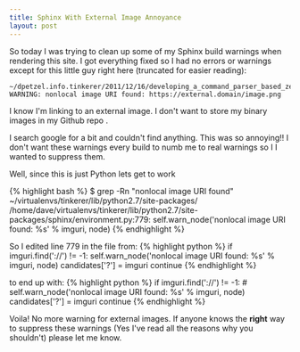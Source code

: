 ```yaml
---
title: Sphinx With External Image Annoyance
layout: post
---
```


So today I was trying to clean up some of my Sphinx build warnings when
rendering this site. I got everything fixed so I had no errors or
warnings except for this little guy right here (truncated for easier
reading):

    ~/dpetzel.info.tinkerer/2011/12/16/developing_a_command_parser_based_zenpack.rst:328: WARNING: nonlocal image URI found: https://external.domain/image.png

I know I'm linking to an external image. I don't want to store my binary
images in my Github repo .

I search google for a bit and couldn't find anything. This was so
annoying!! I don't want these warnings every build to numb me to real
warnings so I I wanted to suppress them.

Well, since this is just Python lets get to work

{% highlight bash %}
$ grep -Rn "nonlocal image URI found" ~/virtualenvs/tinkerer/lib/python2.7/site-packages/
/home/dave/virtualenvs/tinkerer/lib/python2.7/site-packages/sphinx/environment.py:779:                self.warn_node('nonlocal image URI found: %s' % imguri, node)
{% endhighlight %}

So I edited line 779 in the file from:
{% highlight python %}
	if imguri.find('://') != -1:
 		self.warn_node('nonlocal image URI found: %s' % imguri, node)
 		candidates['?'] = imguri
 		continue
{% endhighlight %}

to end up with:
{% highlight python %}
	if imguri.find('://') != -1:
 		# self.warn_node('nonlocal image URI found: %s' % imguri, node)
 		candidates['?'] = imguri
 		continue
{% endhighlight %}

Voila! No more warning for external images. If anyone knows the
**right** way to suppress these warnings (Yes I've read all the reasons
why you shouldn't) please let me know.

